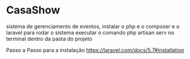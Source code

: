 # CasaShow
sistema de gerenciamento de eventos,
instalar o php e o composer e o laravel para rodar o sistema executar o comando php artisan serv  no terminal dentro da pasta do projeto

Passo a Passo para a instalação
https://laravel.com/docs/5.7#installation
